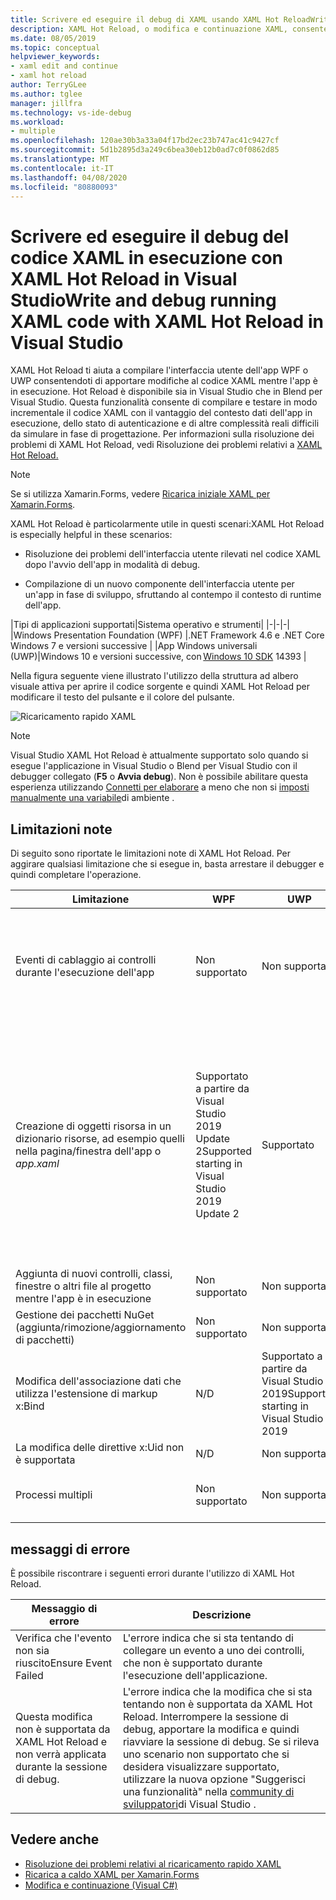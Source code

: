 ```yaml
---
title: Scrivere ed eseguire il debug di XAML usando XAML Hot ReloadWrite and debug XAML using XAML Hot Reload
description: XAML Hot Reload, o modifica e continuazione XAML, consente di apportare modifiche al codice XAML durante l'esecuzione di app
ms.date: 08/05/2019
ms.topic: conceptual
helpviewer_keywords:
- xaml edit and continue
- xaml hot reload
author: TerryGLee
ms.author: tglee
manager: jillfra
ms.technology: vs-ide-debug
ms.workload:
- multiple
ms.openlocfilehash: 120ae30b3a33a04f17bd2ec23b747ac41c9427cf
ms.sourcegitcommit: 5d1b2895d3a249c6bea30eb12b0ad7c0f0862d85
ms.translationtype: MT
ms.contentlocale: it-IT
ms.lasthandoff: 04/08/2020
ms.locfileid: "80880093"
---
```

# <a name="write-and-debug-running-xaml-code-with-xaml-hot-reload-in-visual-studio"></a>Scrivere ed eseguire il debug del codice XAML in esecuzione con XAML Hot Reload in Visual StudioWrite and debug running XAML code with XAML Hot Reload in Visual Studio

XAML Hot Reload ti aiuta a compilare l'interfaccia utente dell'app WPF o UWP consentendoti di apportare modifiche al codice XAML mentre l'app è in esecuzione. Hot Reload è disponibile sia in Visual Studio che in Blend per Visual Studio. Questa funzionalità consente di compilare e testare in modo incrementale il codice XAML con il vantaggio del contesto dati dell'app in esecuzione, dello stato di autenticazione e di altre complessità reali difficili da simulare in fase di progettazione. Per informazioni sulla risoluzione dei problemi di XAML Hot Reload, vedi Risoluzione dei problemi relativi a [XAML Hot Reload.](xaml-hot-reload-troubleshooting.md)

> [!NOTE]
> Se si utilizza Xamarin.Forms, vedere [Ricarica iniziale XAML per Xamarin.Forms](/xamarin/xamarin-forms/xaml/hot-reload).

XAML Hot Reload è particolarmente utile in questi scenari:XAML Hot Reload is especially helpful in these scenarios:

* Risoluzione dei problemi dell'interfaccia utente rilevati nel codice XAML dopo l'avvio dell'app in modalità di debug.

* Compilazione di un nuovo componente dell'interfaccia utente per un'app in fase di sviluppo, sfruttando al contempo il contesto di runtime dell'app.

|Tipi di applicazioni supportati|Sistema operativo e strumenti|
|-|-|-|
|Windows Presentation Foundation (WPF) |.NET Framework 4.6 e .NET Core</br>Windows 7 e versioni successive |
|App Windows universali (UWP)|Windows 10 e versioni successive, con [Windows 10 SDK](https://developer.microsoft.com/windows/downloads/windows-10-sdk) 14393 |

Nella figura seguente viene illustrato l'utilizzo della struttura ad albero visuale attiva per aprire il codice sorgente e quindi XAML Hot Reload per modificare il testo del pulsante e il colore del pulsante.

![Ricaricamento rapido XAML](../debugger/media/xaml-hot-reload-using.gif)

> [!NOTE]
> Visual Studio XAML Hot Reload è attualmente supportato solo quando si esegue l'applicazione in Visual Studio o Blend per Visual Studio con il debugger collegato (**F5** o **Avvia debug**). Non è possibile abilitare questa esperienza utilizzando [Connetti per elaborare](../debugger/attach-to-running-processes-with-the-visual-studio-debugger.md) a meno che non si [imposti manualmente una variabile](xaml-hot-reload-troubleshooting.md#verify-that-you-use-start-debugging-rather-than-attach-to-process)di ambiente .

## <a name="known-limitations"></a>Limitazioni note

Di seguito sono riportate le limitazioni note di XAML Hot Reload. Per aggirare qualsiasi limitazione che si esegue in, basta arrestare il debugger e quindi completare l'operazione.

|Limitazione|WPF|UWP|Note|
|-|-|-|-|
|Eventi di cablaggio ai controlli durante l'esecuzione dell'app|Non supportato|Non supportate|Vedere error: *Ensure Event Failed*. Si noti che in WPFWPF è possibile fare riferimento a un gestore eventi esistente. Nelle app UWP non è supportato il riferimento a un gestore eventi esistente.|
|Creazione di oggetti risorsa in un dizionario risorse, ad esempio quelli nella pagina/finestra dell'app o *app.xaml*|Supportato a partire da Visual Studio 2019 Update 2Supported starting in Visual Studio 2019 Update 2|Supportato|Esempio: aggiunta `SolidColorBrush` di un in un `StaticResource`dizionario risorse da utilizzare come file .</br>Nota: le risorse statiche, i convertitori di stili e altri elementi scritti in un dizionario risorse possono essere applicati/utilizzati durante l'uso di XAML Hot Reload. Solo la creazione della risorsa non è supportata.</br> Modifica della `Source` proprietà del dizionario risorse.|
|Aggiunta di nuovi controlli, classi, finestre o altri file al progetto mentre l'app è in esecuzione|Non supportato|Non supportato|nessuno|
|Gestione dei pacchetti NuGet (aggiunta/rimozione/aggiornamento di pacchetti)|Non supportato|Non supportato|nessuno|
|Modifica dell'associazione dati che utilizza l'estensione di markup x:Bind|N/D|Supportato a partire da Visual Studio 2019Supported starting in Visual Studio 2019|Questa operazione richiede Windows 10 versione 1809 (build 10.0.17763). Non supportato in Visual Studio 2017 o versioni precedenti.|
|La modifica delle direttive x:Uid non è supportata|N/D|Non supportato|nessuno|
|Processi multipli | Non supportato | Non supportato | Il ricaricamento a caldo può essere utilizzato solo su un processo alla volta. |

## <a name="error-messages"></a>messaggi di errore

È possibile riscontrare i seguenti errori durante l'utilizzo di XAML Hot Reload.

|Messaggio di errore|Descrizione|
|-|-|
|Verifica che l'evento non sia riuscitoEnsure Event Failed|L'errore indica che si sta tentando di collegare un evento a uno dei controlli, che non è supportato durante l'esecuzione dell'applicazione.|
|Questa modifica non è supportata da XAML Hot Reload e non verrà applicata durante la sessione di debug.|L'errore indica che la modifica che si sta tentando non è supportata da XAML Hot Reload. Interrompere la sessione di debug, apportare la modifica e quindi riavviare la sessione di debug. Se si rileva uno scenario non supportato che si desidera visualizzare supportato, utilizzare la nuova opzione "Suggerisci una funzionalità" nella [community di sviluppatori](https://developercommunity.visualstudio.com/spaces/8/index.html)di Visual Studio . |

## <a name="see-also"></a>Vedere anche

* [Risoluzione dei problemi relativi al ricaricamento rapido XAML](xaml-hot-reload-troubleshooting.md)
* [Ricarica a caldo XAML per Xamarin.Forms](/xamarin/xamarin-forms/xaml/hot-reload)
* [Modifica e continuazione (Visual C#)](../debugger/edit-and-continue-visual-csharp.md)
